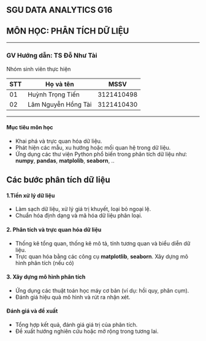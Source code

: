 ## SGU DATA ANALYTICS G16
## MÔN HỌC: PHÂN TÍCH DỮ LIỆU
---------------------
### GV Hướng dẫn: TS Đỗ Như Tài 

Nhóm sinh viên thực hiện

|STT   |Họ và tên           |MSSV      |
| -----| ---------------    |----------|
|01    |Huỳnh Trọng Tiến    |3121410498|
|02    |Lâm Nguyễn Hồng Tài |3121410430|

---------------------
#### Mục tiêu môn học
- Khai phá và trực quan hóa dữ liệu.
- Phát hiện các mẫu, xu hướng hoặc mối quan hệ trong dữ liệu. 
- Ứng dụng các thư viện Python phổ biến trong phân tích dữ liệu như: **numpy**, **pandas**, **matplolib**, **seaborn**, ..

## Các bước phân tích dữ liệu
#### 1.Tiền xử lý dữ liệu
- Làm sạch dữ liệu, xử lý giá trị khuyết, loại bỏ ngoại lệ. 
- Chuẩn hóa định dạng và mã hóa dữ liệu phân loại.
#### 2. Phân tích và trực quan hóa dữ liệu
- Thống kê tổng quan, thống kê mô tả, tính tương quan và biểu diễn dữ liệu. 
- Trực quan hóa bằng các công cụ **matplotlib**, **seaborn**.
Xây dựng mô hình phân tích (nếu có)
#### 3. Xây dựng mô hình phân tích
- Ứng dụng các thuật toán học máy cơ bản (ví dụ: hồi quy, phân cụm).
- Đánh giá hiệu quả mô hình và rút ra nhận xét.
#### Đánh giá và đề xuất
- Tổng hợp kết quả, đánh giá giá trị của phân tích.
- Đề xuất hướng nghiên cứu hoặc mở rộng trong tương lai.